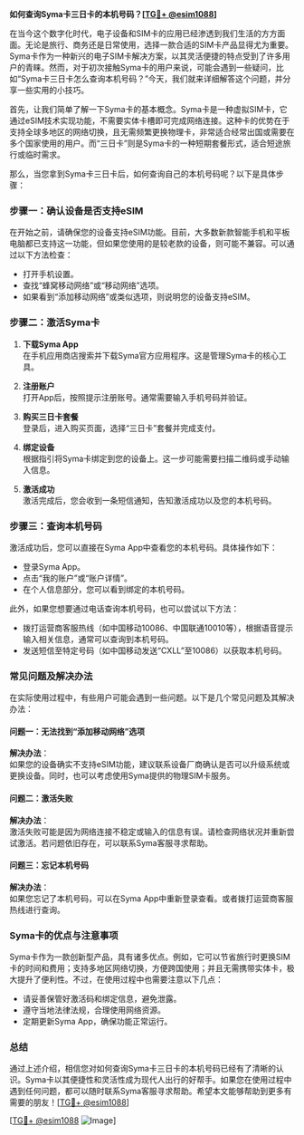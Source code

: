 **如何查询Syma卡三日卡的本机号码？[[TG💪+ @esim1088](https://t.me/s/esim1088)]**

在当今这个数字化时代，电子设备和SIM卡的应用已经渗透到我们生活的方方面面。无论是旅行、商务还是日常使用，选择一款合适的SIM卡产品显得尤为重要。Syma卡作为一种新兴的电子SIM卡解决方案，以其灵活便捷的特点受到了许多用户的青睐。然而，对于初次接触Syma卡的用户来说，可能会遇到一些疑问，比如“Syma卡三日卡怎么查询本机号码？”今天，我们就来详细解答这个问题，并分享一些实用的小技巧。

首先，让我们简单了解一下Syma卡的基本概念。Syma卡是一种虚拟SIM卡，它通过eSIM技术实现功能，不需要实体卡槽即可完成网络连接。这种卡的优势在于支持全球多地区的网络切换，且无需频繁更换物理卡，非常适合经常出国或需要在多个国家使用的用户。而“三日卡”则是Syma卡的一种短期套餐形式，适合短途旅行或临时需求。

那么，当您拿到Syma卡三日卡后，如何查询自己的本机号码呢？以下是具体步骤：

### 步骤一：确认设备是否支持eSIM

在开始之前，请确保您的设备支持eSIM功能。目前，大多数新款智能手机和平板电脑都已支持这一功能，但如果您使用的是较老款的设备，则可能不兼容。可以通过以下方法检查：
- 打开手机设置。
- 查找“蜂窝移动网络”或“移动网络”选项。
- 如果看到“添加移动网络”或类似选项，则说明您的设备支持eSIM。

### 步骤二：激活Syma卡

1. **下载Syma App**  
   在手机应用商店搜索并下载Syma官方应用程序。这是管理Syma卡的核心工具。

2. **注册账户**  
   打开App后，按照提示注册账号。通常需要输入手机号码并验证。

3. **购买三日卡套餐**  
   登录后，进入购买页面，选择“三日卡”套餐并完成支付。

4. **绑定设备**  
   根据指引将Syma卡绑定到您的设备上。这一步可能需要扫描二维码或手动输入信息。

5. **激活成功**  
   激活完成后，您会收到一条短信通知，告知激活成功以及您的本机号码。

### 步骤三：查询本机号码

激活成功后，您可以直接在Syma App中查看您的本机号码。具体操作如下：
- 登录Syma App。
- 点击“我的账户”或“账户详情”。
- 在个人信息部分，您可以看到绑定的本机号码。

此外，如果您想要通过电话查询本机号码，也可以尝试以下方法：
- 拨打运营商客服热线（如中国移动10086、中国联通10010等），根据语音提示输入相关信息，通常可以查询到本机号码。
- 发送短信至特定号码（如中国移动发送“CXLL”至10086）以获取本机号码。

### 常见问题及解决办法

在实际使用过程中，有些用户可能会遇到一些问题。以下是几个常见问题及其解决办法：

#### 问题一：无法找到“添加移动网络”选项

**解决办法**：  
如果您的设备确实不支持eSIM功能，建议联系设备厂商确认是否可以升级系统或更换设备。同时，也可以考虑使用Syma提供的物理SIM卡服务。

#### 问题二：激活失败

**解决办法**：  
激活失败可能是因为网络连接不稳定或输入的信息有误。请检查网络状况并重新尝试激活。若问题依旧存在，可以联系Syma客服寻求帮助。

#### 问题三：忘记本机号码

**解决办法**：  
如果您忘记了本机号码，可以在Syma App中重新登录查看。或者拨打运营商客服热线进行查询。

### Syma卡的优点与注意事项

Syma卡作为一款创新型产品，具有诸多优点。例如，它可以节省旅行时更换SIM卡的时间和费用；支持多地区网络切换，方便跨国使用；并且无需携带实体卡，极大提升了便利性。不过，在使用过程中也需要注意以下几点：
- 请妥善保管好激活码和绑定信息，避免泄露。
- 遵守当地法律法规，合理使用网络资源。
- 定期更新Syma App，确保功能正常运行。

### 总结

通过上述介绍，相信您对如何查询Syma卡三日卡的本机号码已经有了清晰的认识。Syma卡以其便捷性和灵活性成为现代人出行的好帮手。如果您在使用过程中遇到任何问题，都可以随时联系Syma客服寻求帮助。希望本文能够帮助到更多有需要的朋友！[[TG💪+ @esim1088](https://t.me/s/esim1088)]

[[TG💪+ @esim1088](https://t.me/s/esim1088) ![Image](https://i.postimg.cc/4NQfJmqS/Snipaste-2025-05-13-00-14-12.png)]